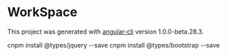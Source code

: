 # WorkSpace

This project was generated with [angular-cli](https://github.com/angular/angular-cli) version 1.0.0-beta.28.3.

cnpm install @types/jquery --save
cnpm install @types/bootstrap --save
